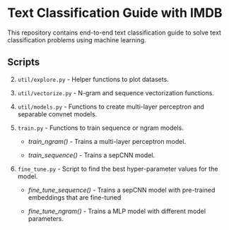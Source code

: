 # Text Classification Guide with IMDB

This repository contains end-to-end text classification guide to solve
text classification problems using machine learning.


## Scripts

2.  `util/explore.py` - Helper functions to plot datasets.

3.  `util/vectorize.py` - N-gram and sequence vectorization functions.

4.  `util/models.py` - Functions to create multi-layer perceptron and
    separable convnet models.

5.  `train.py` - Functions to train sequence or ngram models.

    + *train_ngram()* - Trains a multi-layer perceptron model.

    + *train_sequence()* - Trains a sepCNN model.

6.  `fine_tune.py` - Script to find the best hyper-parameter values for the model.

    + *fine_tune_sequence()* - Trains a sepCNN model with
    pre-trained embeddings that are fine-tuned

    + *fine_tune_ngram()* - Trains a MLP model with
    different model parameters.